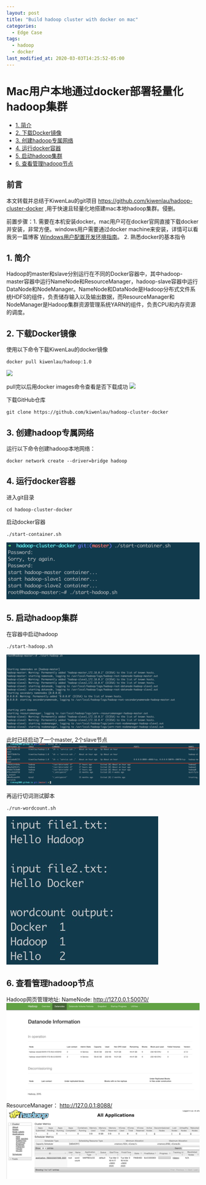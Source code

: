 ```yaml
---
layout: post
title: "Build hadoop cluster with docker on mac"
categories:
  - Edge Case
tags:
  - hadoop
  - docker
last_modified_at: 2020-03-03T14:25:52-05:00
---
```


Mac用户本地通过docker部署轻量化hadoop集群
===========


- [1. 简介](#1-简介)
- [2. 下载Docker镜像](#2-下载Docker镜像)
- [3. 创建hadoop专属网络](#3-创建hadoop专属网络)
- [4. 运行docker容器](#4-运行docker容器)
- [5. 启动hadoop集群](#5-启动hadoop集群)
- [6. 查看管理hadoop节点](#6-查看管理hadoop节点)

## 前言
本文转载并总结于KiwenLau的git项目 https://github.com/kiwenlau/hadoop-cluster-docker ,用于快速且轻量化地搭建mac本地hadoop集群。侵删。

前置步骤：1. 需要在本机安装docker。mac用户可在docker官网直接下载docker并安装，非常方便。windows用户需要通过docker machine来安装，详情可以看我另一篇博客 [Windows用户配置开发环境指南](https://timtang2009.github.io/edge%20case/2017/10/04/windows-development.html)。 2. 熟悉docker的基本指令

## 1. 简介
Hadoop的master和slave分别运行在不同的Docker容器中，其中hadoop-master容器中运行NameNode和ResourceManager，hadoop-slave容器中运行DataNode和NodeManager。NameNode和DataNode是Hadoop分布式文件系统HDFS的组件，负责储存输入以及输出数据，而ResourceManager和NodeManager是Hadoop集群资源管理系统YARN的组件，负责CPU和内存资源的调度。

## 2. 下载Docker镜像
使用以下命令下载KiwenLau的docker镜像

```
docker pull kiwenlau/hadoop:1.0
```
![](https://jewelry-recognize.oss-cn-shenzhen.aliyuncs.com/uploads/6c5b7ecb4dc5f91ef76e4ff416d178b8docker镜像拉取.jpg)

pull完以后用docker images命令查看是否下载成功
![](https://jewelry-recognize.oss-cn-shenzhen.aliyuncs.com/uploads/808fb5cb881dbbcc11a97b3afce8ba2c查看下载结果.jpg)


下载GitHub仓库
```
git clone https://github.com/kiwenlau/hadoop-cluster-docker
```



## 3. 创建hadoop专属网络
运行以下命令创建hadoop本地网络：
```
docker network create --driver=bridge hadoop
```


## 4. 运行docker容器
进入git目录
```
cd hadoop-cluster-docker
```
启动docker容器
```
./start-container.sh
```
![](/_screenshots/运行container.jpg)


## 5. 启动hadoop集群
在容器中启动hadoop
```
./start-hadoop.sh
```
![](/_screenshots/启动hadoop.jpg)

此时已经启动了一个master, 2个slave节点
![](/_screenshots/docker节点查看.jpg)

再运行切词测试脚本
```
./run-wordcount.sh
```
![](/_screenshots/切词结果.jpg)

## 6. 查看管理hadoop节点
Hadoop网页管理地址:
NameNode:  http://127.0.0.1:50070/
![](/_screenshots/namenode.jpg)
ResourceManager：  http://127.0.0.1:8088/
![](/_screenshots/manage.jpg)

